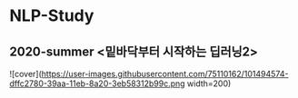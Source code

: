 # NLP-Study

## 2020-summer <밑바닥부터 시작하는 딥러닝2> 

![cover](https://user-images.githubusercontent.com/75110162/101494574-dffc2780-39aa-11eb-8a20-3eb58312b99c.png width=200)



